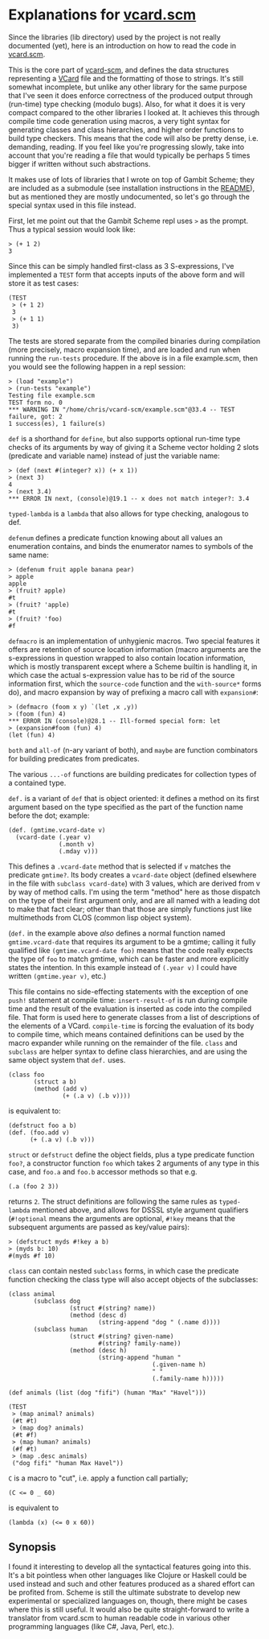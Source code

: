 # Explanations for [vcard.scm](vcard.scm)

Since the libraries (lib directory) used by the project is not really
documented (yet), here is an introduction on how to read the code in
[vcard.scm](vcard.scm).

This is the core part of
[vcard-scm](https://github.com/pflanze/vcard-scm), and defines the
data structures representing a
[VCard](https://en.wikipedia.org/wiki/VCard) file and the formatting
of those to strings. It's still somewhat incomplete, but unlike any
other library for the same purpose that I've seen it does enforce
correctness of the produced output through (run-time) type checking
(modulo bugs). Also, for what it does it is very compact compared to
the other libraries I looked at. It achieves this through compile time
code generation using macros, a very tight syntax for generating
classes and class hierarchies, and higher order functions to build
type checkers. This means that the code will also be pretty dense,
i.e. demanding, reading. If you feel like you're progressing slowly,
take into account that you're reading a file that would typically be
perhaps 5 times bigger if written without such abstractions.

It makes use of lots of libraries that I wrote on top of Gambit
Scheme; they are included as a submodule (see installation
instructions in the [README](README.md)), but as mentioned they are
mostly undocumented, so let's go through the special syntax used in
this file instead.

First, let me point out that the Gambit Scheme repl uses `>` as the
prompt. Thus a typical session would look like:

    > (+ 1 2)
    3

Since this can be simply handled first-class as 3 S-expressions, I've
implemented a `TEST` form that accepts inputs of the above form and
will store it as test cases:

    (TEST
     > (+ 1 2)
     3
     > (+ 1 1)
     3)

The tests are stored separate from the compiled binaries during
compilation (more precisely, macro expansion time), and are loaded and
run when running the `run-tests` procedure. If the above is in a file
example.scm, then you would see the following happen in a repl
session:

    > (load "example")
    > (run-tests "example")
    Testing file example.scm
    TEST form no. 0
    *** WARNING IN "/home/chris/vcard-scm/example.scm"@33.4 -- TEST failure, got: 2
    1 success(es), 1 failure(s)

`def` is a shorthand for `define`, but also supports optional run-time
type checks of its arguments by way of giving it a Scheme vector
holding 2 slots (predicate and variable name) instead of just the
variable name:

    > (def (next #(integer? x)) (+ x 1))
    > (next 3)
    4
    > (next 3.4)
    *** ERROR IN next, (console)@19.1 -- x does not match integer?: 3.4

`typed-lambda` is a `lambda` that also allows for type checking,
analogous to def.

`defenum` defines a predicate function knowing about all values an
enumeration contains, and binds the enumerator names to symbols of the
same name:

    > (defenum fruit apple banana pear)
    > apple
    apple
    > (fruit? apple)
    #t
    > (fruit? 'apple)
    #t
    > (fruit? 'foo)
    #f

`defmacro` is an implementation of unhygienic macros. Two special
features it offers are retention of source location information (macro
arguments are the s-expressions in question wrapped to also contain
location information, which is mostly transparent except where a
Scheme builtin is handling it, in which case the actual s-expression
value has to be rid of the source information first, which the
`source-code` function and the `with-source*` forms do), and macro
expansion by way of prefixing a macro call with `expansion#`:

    > (defmacro (foom x y) `(let ,x ,y))
    > (foom (fun) 4)
    *** ERROR IN (console)@28.1 -- Ill-formed special form: let
    > (expansion#foom (fun) 4)
    (let (fun) 4)

`both` and `all-of` (n-ary variant of both), and `maybe` are function
combinators for building predicates from predicates.

The various `...-of` functions are building predicates for collection
types of a contained type. 

`def.` is a variant of `def` that is object oriented: it defines a
method on its first argument based on the type specified as the part
of the function name before the dot; example:

    (def. (gmtime.vcard-date v)
      (vcard-date (.year v)
                  (.month v)
                  (.mday v)))

This defines a `.vcard-date` method that is selected if `v` matches
the predicate `gmtime?`. Its body creates a `vcard-date` object
(defined elsewhere in the file with `subclass vcard-date`) with 3
values, which are derived from v by way of method calls. I'm using the
term "method" here as those dispatch on the type of their first
argument only, and are all named with a leading dot to make that fact
clear; other than that those are simply functions just like
multimethods from CLOS (common lisp object system).

(`def.` in the example above *also* defines a normal function named
`gmtime.vcard-date` that requires its argument to be a gmtime; calling
it fully qualified like `(gmtime.vcard-date foo)` means that the code
really expects the type of `foo` to match gmtime, which can be faster
and more explicitly states the intention. In this example instead of
`(.year v)` I could have written `(gmtime.year v)`, etc.)

This file contains no side-effecting statements with the exception of
one `push!` statement at compile time: `insert-result-of` is run
during compile time and the result of the evaluation is inserted as
code into the compiled file. That form is used here to generate
classes from a list of descriptions of the elements of a
VCard. `compile-time` is forcing the evaluation of its body to compile
time, which means contained definitions can be used by the macro
expander while running on the remainder of the file. `class` and
`subclass` are helper syntax to define class hierarchies, and are
using the same object system that `def.` uses.

    (class foo
           (struct a b)
           (method (add v)
                   (+ (.a v) (.b v))))

is equivalent to:

    (defstruct foo a b)
    (def. (foo.add v)
          (+ (.a v) (.b v)))

`struct` or `defstruct` define the object fields, plus a type
predicate function `foo?`, a constructor function `foo` which takes 2
arguments of any type in this case, and `foo.a` and `foo.b` accessor
methods so that e.g.

    (.a (foo 2 3))

returns `2`. The struct definitions are following the same rules as
`typed-lambda` mentioned above, and allows for DSSSL style argument
qualifiers (`#!optional` means the arguments are optional, `#!key`
means that the subsequent arguments are passed as key/value pairs):

    > (defstruct myds #!key a b)
    > (myds b: 10)
    #(myds #f 10)

`class` can contain nested `subclass` forms, in which case the
predicate function checking the class type will also accept objects of
the subclasses:

    (class animal
           (subclass dog
                     (struct #(string? name))
                     (method (desc d)
                             (string-append "dog " (.name d))))
           (subclass human
                     (struct #(string? given-name)
                             #(string? family-name))
                     (method (desc h)
                             (string-append "human "
                                            (.given-name h)
                                            " "
                                            (.family-name h)))))

    (def animals (list (dog "fifi") (human "Max" "Havel")))

    (TEST
     > (map animal? animals)
     (#t #t)
     > (map dog? animals)
     (#t #f)
     > (map human? animals)
     (#f #t)
     > (map .desc animals)
     ("dog fifi" "human Max Havel"))

`C` is a macro to "cut", i.e. apply a function call partially;

    (C <= 0 _ 60)

is equivalent to

    (lambda (x) (<= 0 x 60))


## Synopsis

I found it interesting to develop all the syntactical features going
into this. It's a bit pointless when other languages like Clojure or
Haskell could be used instead and such and other features produced as
a shared effort can be profited from. Scheme is still the ultimate
substrate to develop new experimental or specialized languages on,
though, there might be cases where this is still useful. It would also
be quite straight-forward to write a translator from vcard.scm to
human readable code in various other programming languages (like C#,
Java, Perl, etc.).
